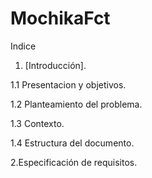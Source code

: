 # MochikaFct

Indice

1. [Introducción].
  
  1.1 Presentacion y objetivos.
  
  1.2 Planteamiento del problema.
  
  1.3 Contexto.
  
  1.4 Estructura del documento.

2.Especificación de requisitos.
